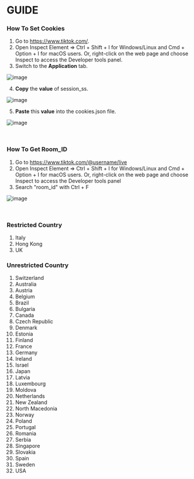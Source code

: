 # GUIDE

### How To Set Cookies
1) Go to https://www.tiktok.com/.
2) Open Inspect Element => Ctrl + Shift + I for Windows/Linux and Cmd + Option + I for macOS users. Or, right-click on the web page and choose Inspect to access the Developer tools panel.
3) Switch to the **Application** tab.

![image](https://github.com/user-attachments/assets/7a7cb64b-41fe-49ed-9d85-bc00d451b9ef)

4) **Copy** the **value** of session_ss.

![image](https://github.com/user-attachments/assets/dccd9b11-6efc-4cb9-8003-599a4fcc8957)

5) **Paste** this **value** into the cookies.json file.

![image](https://github.com/user-attachments/assets/5cd23e80-bfb0-45d4-9141-601807dc027b)

<br />

### How To Get Room_ID
1) Go to https://www.tiktok.com/@username/live
2) Open Inspect Element => Ctrl + Shift + I for Windows/Linux and Cmd + Option + I for macOS users. Or, right-click on the web page and choose Inspect to access the Developer tools panel
3) Search "room_id" with Ctrl + F

![image](https://user-images.githubusercontent.com/31160531/202849647-922d75d6-570c-43fe-a4b3-fcb795d39f92.png)

<br />

### Restricted Country
1) Italy
2) Hong Kong
3) UK


### Unrestricted Country
1) Switzerland
2) Australia
3) Austria
4) Belgium
5) Brazil
6) Bulgaria
7) Canada
8) Czech Republic
9) Denmark
10) Estonia
11) Finland
12) France
13) Germany
14) Ireland
15) Israel
16) Japan
17) Latvia
18) Luxembourg
19) Moldova
20) Netherlands
21) New Zealand
22) North Macedonia
23) Norway
24) Poland
25) Portugal
26) Romania
27) Serbia
28) Singapore
29) Slovakia
30) Spain
31) Sweden
32) USA

